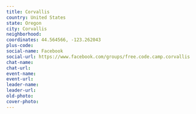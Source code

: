 ```yaml
---
title: Corvallis
country: United States
state: Oregon
city: Corvallis
neighborhood: 
coordinates: 44.564566, -123.262043
plus-code:
social-name: Facebook
social-url: https://www.facebook.com/groups/free.code.camp.corvallis
chat-name:
chat-url:
event-name:
event-url:
leader-name:
leader-url:
old-photo: 
cover-photo:
---
```

